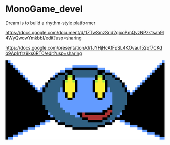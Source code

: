 # MonoGame_devel

Dream is to build a rhythm-style platformer

https://docs.google.com/document/d/1ZTwSmzSrid2gixoPmQvzNPzk1sah9l4WyQwowYmkbbI/edit?usp=sharing

https://docs.google.com/presentation/d/1JYHjHcAfFpSL4KOvau152pf7CKdq9Ap1rfrz9ks6RT0/edit?usp=sharing

![Logo](https://github.com/willlauer/MonoGame_devel/blob/master/logo.png)
